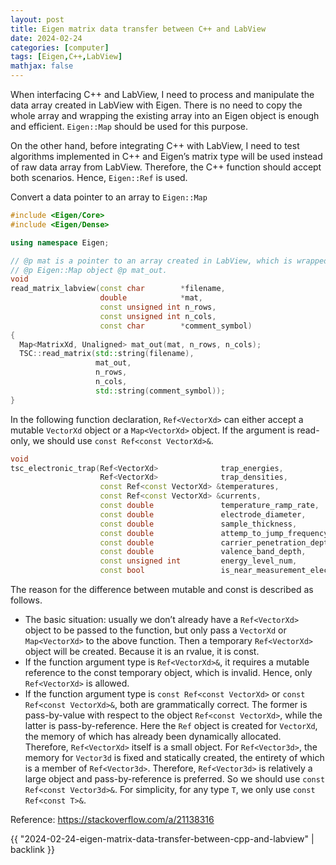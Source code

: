 ```yaml
---
layout: post
title: Eigen matrix data transfer between C++ and LabView
date: 2024-02-24
categories: [computer]
tags: [Eigen,C++,LabView]
mathjax: false
---
```


When interfacing C++ and LabView, I need to process and manipulate the data array created in LabView with Eigen. There is no need to copy the whole array and wrapping the existing array into an Eigen object is enough and efficient. `Eigen::Map` should be used for this purpose.

On the other hand, before integrating C++ with LabView, I need to test algorithms implemented in C++ and Eigen&rsquo;s matrix type will be used instead of raw data array from LabView. Therefore, the C++ function should accept both scenarios. Hence, `Eigen::Ref` is used.

Convert a data pointer to an array to `Eigen::Map`

```C++
#include <Eigen/Core>
#include <Eigen/Dense>

using namespace Eigen;

// @p mat is a pointer to an array created in LabView, which is wrapped in an
// @p Eigen::Map object @p mat_out.
void
read_matrix_labview(const char        *filename,
                    double            *mat,
                    const unsigned int n_rows,
                    const unsigned int n_cols,
                    const char        *comment_symbol)
{
  Map<MatrixXd, Unaligned> mat_out(mat, n_rows, n_cols);
  TSC::read_matrix(std::string(filename),
                   mat_out,
                   n_rows,
                   n_cols,
                   std::string(comment_symbol));
}
```

In the following function declaration, `Ref<VectorXd>` can either accept a mutable `VectorXd` object or a `Map<VectorXd>` object. If the argument is read-only, we should use `const Ref<const VectorXd>&`.

```C++
void
tsc_electronic_trap(Ref<VectorXd>              trap_energies,
                    Ref<VectorXd>              trap_densities,
                    const Ref<const VectorXd> &temperatures,
                    const Ref<const VectorXd> &currents,
                    const double               temperature_ramp_rate,
                    const double               electrode_diameter,
                    const double               sample_thickness,
                    const double               attemp_to_jump_frequency,
                    const double               carrier_penetration_depth,
                    const double               valence_band_depth,
                    const unsigned int         energy_level_num,
                    const bool                 is_near_measurement_electrode);
```

The reason for the difference between mutable and const is described as follows.

-   The basic situation: usually we don&rsquo;t already have a `Ref<VectorXd>` object to be passed to the function, but only pass a `VectorXd` or `Map<VectorXd>` to the above function. Then a temporary `Ref<VectorXd>` object will be created. Because it is an rvalue, it is const.
-   If the function argument type is `Ref<VectorXd>&`, it requires a mutable reference to the const temporary object, which is invalid. Hence, only `Ref<VectorXd>` is allowed.
-   If the function argument type is `const Ref<const VectorXd>` or `const Ref<const VectorXd>&`, both are grammatically correct. The former is pass-by-value with respect to the object `Ref<const VectorXd>`, while the latter is pass-by-reference. Here the `Ref` object is created for `VectorXd`, the memory of which has already been dynamically allocated. Therefore, `Ref<VectorXd>` itself is a small object. For `Ref<Vector3d>`, the memory for `Vector3d` is fixed and statically created, the entirety of which is a member of `Ref<Vector3d>`. Therefore, `Ref<Vector3d>` is relatively a large object and pass-by-reference is preferred. So we should use `const Ref<const Vector3d>&`. For simplicity, for any type `T`, we only use `const Ref<const T>&`.

Reference: <https://stackoverflow.com/a/21138316>

{{ "2024-02-24-eigen-matrix-data-transfer-between-cpp-and-labview" | backlink }}
